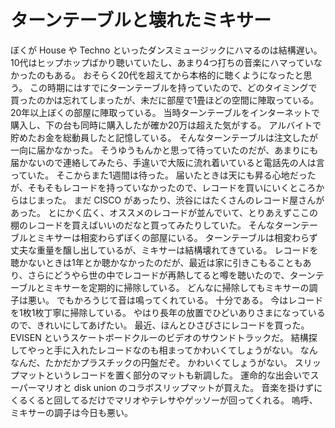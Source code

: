 # ターンテーブルと壊れたミキサー

ぼくが House や Techno といったダンスミュージックにハマるのは結構遅い。
10代はヒップホップばかり聴いていたし、あまり4つ打ちの音楽にハマっていなかったのもある。
おそらく20代を超えてから本格的に聴くようになったと思う。
この時期にはすでにターンテーブルを持っていたので、どのタイミングで買ったのかは忘れてしまったが、未だに部屋で1畳ほどの空間に陣取っている。
20年以上ぼくの部屋に陣取っている。
当時ターンテーブルをインターネットで購入し、下の台も同時に購入したが確か20万は超えた気がする。
アルバイトで貯めたお金を総動員したと記憶している。
そんなターンテーブルは注文したが一向に届かなかった。
そうゆうもんかと思って待っていたのだが、あまりにも届かないので連絡してみたら、手違いで大阪に流れ着いていると電話先の人は言っていた。
そこからまた1週間は待った。
届いたときは天にも昇る心地だったが、そもそもレコードを持っていなかったので、レコードを買いにいくところからはじまった。
まだ CISCO があったり、渋谷にはたくさんのレコード屋さんがあった。
とにかく広く、オススメのレコードが並んでいて、とりあえずここの棚のレコードを買えばいいのだなと買ってみたりしていた。
そんなターンテーブルとミキサーは相変わらずぼくの部屋にいる。
ターンテーブルは相変わらず丈夫な重量を醸し出しているが、ミキサーは結構壊れてきている。
レコードを聴かないときは1年とか聴かなかったのだが、最近は家に引きこもることもあり、さらにどうやら世の中でレコードが再熱してると噂を聴いたので、ターンテーブルとミキサーを定期的に掃除している。
どんなに掃除してもミキサーの調子は悪い。
でもかろうじて音は鳴ってくれている。
十分である。
今はレコードを1枚1枚丁寧に掃除している。
やはり長年の放置でひどいありさまになっているので、きれいにしてあげたい。
最近、ほんとひさびさにレコードを買った。
EVISEN というスケートボードクルーのビデオのサウンドトラックだ。
結構探してやっと手に入れたレコードなのも相まってかわいくてしょうがない。
なんなんだ、たかだかプラスチックの円盤だぞ。
かわいくてしょうがない。
スリップマットというレコードを置く部分のマットも新調した。
運命的な出会いでスーパーマリオと disk union のコラボスリップマットが買えた。
音楽を掛けずにくるくると回してるだけでマリオやテレサやゲッソーが回ってくれる。
嗚呼、ミキサーの調子は今日も悪い。
